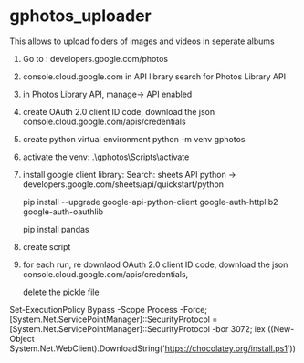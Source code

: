# gphotos_uploader
This allows to upload folders of images and videos in seperate albums

1. Go to : developers.google.com/photos
2. console.cloud.google.com in API library search for Photos Library API
3. in Photos Library API, manage-> API enabled
4. create OAuth 2.0 client ID code, download the json console.cloud.google.com/apis/credentials

5. create python virtual environment
	python -m venv gphotos

6.	activate the venv: 
	.\gphotos\Scripts\activate

7. install google client library:
	Search: sheets API python -> developers.google.com/sheets/api/quickstart/python

	pip install --upgrade google-api-python-client google-auth-httplib2 google-auth-oauthlib

	pip install pandas

8. create script

9. for each run, re downlaod OAuth 2.0 client ID code, download the json console.cloud.google.com/apis/credentials,
	
	delete the pickle file




Set-ExecutionPolicy Bypass -Scope Process -Force; [System.Net.ServicePointManager]::SecurityProtocol = [System.Net.ServicePointManager]::SecurityProtocol -bor 3072; iex ((New-Object System.Net.WebClient).DownloadString('https://chocolatey.org/install.ps1'))
